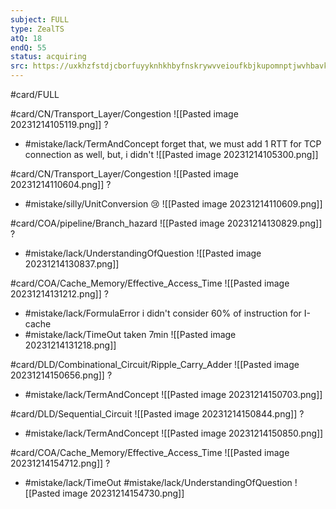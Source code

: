 ```yaml
---
subject: FULL
type: ZealTS
atQ: 18
endQ: 55
status: acquiring
src: https://uxkhzfstdjcborfuyyknhkhbyfnskrywvveioufkbjkupomnptjwvhbavkysuhi.vercel.app/solution.html?testId=63bffdc7ea7189f77e2d84b2&test_id=1
---
```

#card/FULL 

#card/CN/Transport_Layer/Congestion
![[Pasted image 20231214105119.png]]
?
- #mistake/lack/TermAndConcept forget that, we must add 1 RTT for TCP connection as well, but, i didn't
![[Pasted image 20231214105300.png]] <!--SR:!2023-12-16,2,150-->

#card/CN/Transport_Layer/Congestion
![[Pasted image 20231214110604.png]]
?
- #mistake/silly/UnitConversion 😢
![[Pasted image 20231214110609.png]] <!--SR:!2023-12-16,2,150-->


#card/COA/pipeline/Branch_hazard
![[Pasted image 20231214130829.png]]
?
- #mistake/lack/UnderstandingOfQuestion
![[Pasted image 20231214130837.png]] <!--SR:!2023-12-16,2,150-->

#card/COA/Cache_Memory/Effective_Access_Time
![[Pasted image 20231214131212.png]]
?
- #mistake/lack/FormulaError i didn't consider 60% of instruction for I-cache
- #mistake/lack/TimeOut taken 7min
![[Pasted image 20231214131218.png]] <!--SR:!2023-12-16,2,150-->


#card/DLD/Combinational_Circuit/Ripple_Carry_Adder
![[Pasted image 20231214150656.png]]
?
- #mistake/lack/TermAndConcept 
![[Pasted image 20231214150703.png]] 

#card/DLD/Sequential_Circuit
![[Pasted image 20231214150844.png]]
?
- #mistake/lack/TermAndConcept 
![[Pasted image 20231214150850.png]] 

#card/COA/Cache_Memory/Effective_Access_Time
![[Pasted image 20231214154712.png]]
?
- #mistake/lack/TimeOut #mistake/lack/UnderstandingOfQuestion
![[Pasted image 20231214154730.png]] <!--SR:!2023-12-16,2,150-->


